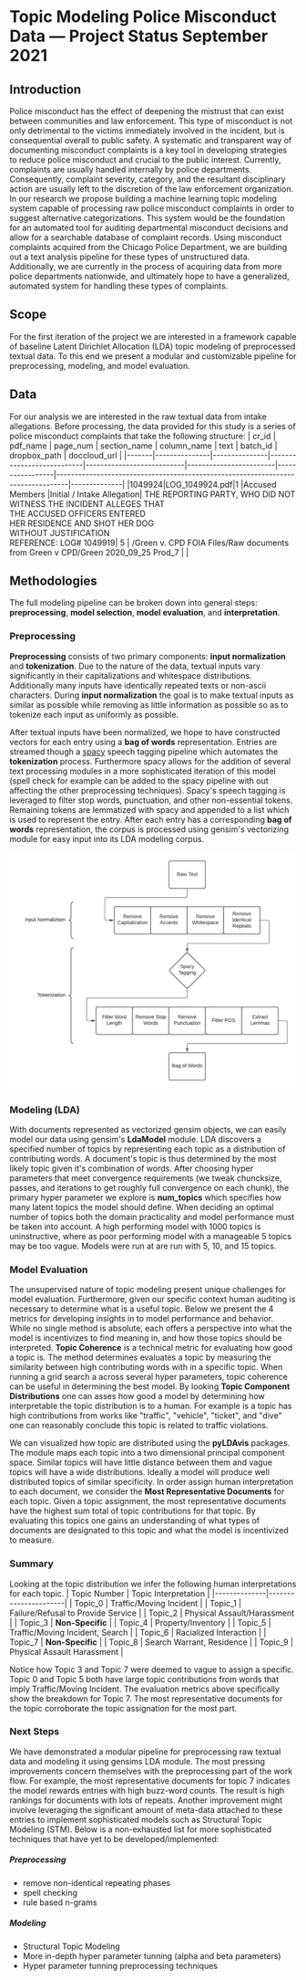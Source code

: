 # Topic Modeling Police Misconduct Data — Project Status September 2021
## Introduction
Police misconduct has the effect of deepening the mistrust that can exist between communities and law enforcement.  This type of misconduct is not only detrimental to the victims immediately involved in the incident, but is consequential overall to public safety.  A systematic and transparent way of documenting misconduct complaints is a key tool in developing strategies to reduce police misconduct and crucial to the public interest.  Currently, complaints are usually handled internally by police departments.  Consequently, complaint severity, category, and the resultant disciplinary action are usually left to the discretion of the law enforcement organization. In our research we propose building a machine learning topic modeling system capable of processing raw police misconduct complaints in order to suggest alternative categorizations.  This system would be the foundation for an automated tool for auditing departmental misconduct decisions and allow for a searchable database of complaint records. Using misconduct complaints acquired from the Chicago Police Department, we are building out a text analysis pipeline for these types of unstructured data.  Additionally, we are currently in the process of acquiring data from more police departments nationwide, and ultimately hope to have a generalized, automated system for handling these types of complaints.
## Scope
For the first iteration of the project we are interested in a framework capable of baseline Latent Dirichlet Allocation (LDA) topic modeling of preprocessed textual data.  To this end we present a modular and customizable pipeline for preprocessing, modeling, and model evaluation.
## Data
For our analysis we are interested in the raw textual data from intake allegations.  Before processing, the data provided for this study is a series of police misconduct complaints that take the following structure:
| cr_id | pdf_name      | page_num      | section_name              | column_name               | text                   |     batch_id    | dropbox_path                                                                    | doccloud_url | 
|-------|---------------|---------------|---------------------------|---------------------------|------------------------|-----------------|---------------------------------------------------------------------------------|--------------|
|1049924|LOG_1049924.pdf|1              |Accused Members            |Initial / Intake Allegation| THE REPORTING PARTY, WHO DID NOT <br /> WITNESS THE INCIDENT ALLEGES THAT <br /> THE ACCUSED OFFICERS ENTERED <br /> HER RESIDENCE AND SHOT HER DOG <br /> WITHOUT JUSTIFICATION <br /> REFERENCE: LOG# 1049919| 5               | /Green v. CPD FOIA Files/Raw documents from Green v CPD/Green 2020_09_25 Prod_7 |              | 
## Methodologies
The full modeling pipeline can be broken down into general steps: **preprocessing**, **model selection**, **model evaluation**, and **interpretation**.
### Preprocessing
**Preprocessing** consists of two primary components: **input normalization** and **tokenization**.  Due to the nature of the data, textual inputs vary significantly in their capitalizations and whitespace distributions.  Additionally many inputs have identically repeated texts or non-ascii characters.  During **input normalization** the goal is to make textual inputs as similar as possible while removing as little information as possible so as to tokenize each input as uniformly as possible.  

After textual inputs have been normalized, we hope to have constructed vectors for each entry using a **bag of words** representation.  Entries are streamed though a [spacy](https://spacy.io/) speech tagging pipeline which automates the **tokenization** process.  Furthermore spacy allows for the addition of several text processing modules in a more sophisticated iteration of this model (spell check for example can be added to the spacy pipeline with out affecting the other preprocessing techniques).  Spacy's speech tagging is leveraged to filter stop words, punctuation, and other non-essential tokens.  Remaining tokens are lemmatized with spacy and appended to a list which is used to represent the entry.  After each entry has a corresponding **bag of words** representation, the corpus is processed using gensim's vectorizing module for easy input into its LDA modeling corpus.

![](src/preprocessingworkflow.jpeg)
### Modeling (LDA)

With documents represented as vectorized gensim objects, we can easily model our data using gensim's **LdaModel** module.  LDA discovers a specified number of topics by representing each topic as a distribution of contributing words.  A document's topic is thus determined by the most likely topic given it's combination of words.
After choosing hyper parameters that meet convergence requirements (we tweak chuncksize, passes, and iterations to get roughly full convergence on each chunk), the primary hyper parameter we explore is **num_topics** which specifies how many latent topics the model should define.   When deciding an optimal number of topics both the domain practicality and model performance must be taken into account.  A high performing model with 1000 topics is uninstructive, where as poor performing model with a manageable 5 topics may be too vague.  Models were run at are run with 5, 10, and 15 topics.
### Model Evaluation
The unsupervised nature of topic modeling present unique challenges for model evaluation.  Furthermore, given our specific context human auditing is necessary to determine what is a useful topic.  Below we present the 4 metrics for developing insights in to model performance and behavior.  While no single method is absolute, each offers a perspective into what the model is incentivizes to find meaning in, and how those topics should be interpreted.
**Topic Coherence** is a technical metric for evaluating how good a topic is. The method determines evaluates a topic by measuring the similarity between high contributing words with in a specific topic.  When running a grid search a across several hyper parameters, topic coherence can be useful in determining the best model.
By looking **Topic Component Distributions** one can asses how good a model by determining how interpretable the topic distribution is to a human.  For example is a topic has high contributions from works like "traffic", "vehicle", "ticket", and "dive" one can reasonably conclude this topic is related to traffic violations.

We can visualized how topic are distributed using the **pyLDAvis** packages.  The module maps each topic into a two dimensional principal component space.  Similar topics will have little distance between them and vague topics will have a wide distributions.  Ideally a model will produce well distributed topics of similar specificity.
In order assign human interpretation to each document, we consider the **Most Representative Documents** for each topic. Given a topic assignment, the most representative documents have the highest sum total of topic contributions for that topic.  By evaluating this topics one gains an understanding of what types of documents are designated to this topic and what the model is incentivized to measure.
### Summary
Looking at the topic distribution we infer the following human interpretations for each topic.
| Topic Number | Topic Interpretation |
|--------------|----------------------|
| Topic_0      | Traffic/Moving Incident  |
| Topic_1      | Failure/Refusal to Provide Service  |
| Topic_2      | Physical Assault/Harassment  |
| Topic_3      | **Non-Specific**  |
| Topic_4      | Property/Inventory  |
| Topic_5      | Traffic/Moving Incident, Search  |
| Topic_6      | Racialized Interaction  |
| Topic_7      | **Non-Specific**   |
| Topic_8      | Search Warrant, Residence  |
| Topic_9      | Physical Assault Harassment  |

Notice how Topic 3 and Topic 7 were deemed to vague to assign a specific.  Topic 0 and Topic 5 both have large topic contributions from words that imply Traffic/Moving Incident.  The evaluation metrics above specifically show the breakdown for Topic 7.  The most representative documents for the topic corroborate the topic assignation for the most part.
### Next Steps
We have demonstrated a modular pipeline for preprocessing raw textual data and modeling it using gensims LDA module.  The most pressing improvements concern themselves with the preprocessing part of the work flow.  For example, the most representative documents for topic 7 indicates the model rewards entries with high buzz-word counts.  The result is high rankings for documents with lots of repeats.  Another improvement might involve leveraging the significant amount of meta-data attached to these entries to implement sophisticated models such as Structural Topic Modeling (STM).  Below is a non-exhausted list for more sophisticated techniques that have yet to be developed/implemented:
##### Preprocessing
- remove non-identical repeating phases
- spell checking
- rule based n-grams
##### Modeling
- Structural Topic Modeling
- More in-depth hyper parameter tunning (alpha and beta parameters)
- Hyper parameter tunning preprocessing techniques

